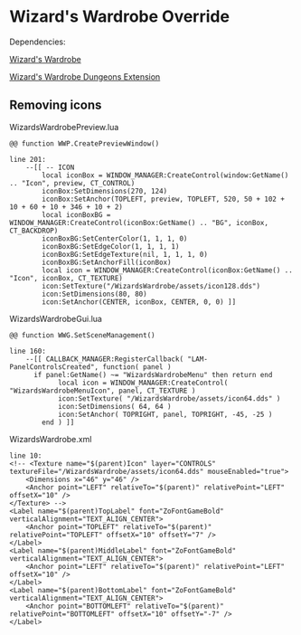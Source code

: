 # Wizard's Wardrobe Override

Dependencies:

[Wizard's Wardrobe](https://www.esoui.com/downloads/info3170-WizardsWardrobe.html)

[Wizard's Wardrobe Dungeons Extension](https://www.esoui.com/downloads/info3845-WizardsWardrobeDungeonsExtension.html)

## Removing icons

WizardsWardrobePreview.lua

    @@ function WWP.CreatePreviewWindow()

    line 201:
        --[[ -- ICON
            local iconBox = WINDOW_MANAGER:CreateControl(window:GetName() .. "Icon", preview, CT_CONTROL)
            iconBox:SetDimensions(270, 124)
            iconBox:SetAnchor(TOPLEFT, preview, TOPLEFT, 520, 50 + 102 + 10 + 60 + 10 + 346 + 10 + 2)
            local iconBoxBG = WINDOW_MANAGER:CreateControl(iconBox:GetName() .. "BG", iconBox, CT_BACKDROP)
            iconBoxBG:SetCenterColor(1, 1, 1, 0)
            iconBoxBG:SetEdgeColor(1, 1, 1, 1)
            iconBoxBG:SetEdgeTexture(nil, 1, 1, 1, 0)
            iconBoxBG:SetAnchorFill(iconBox)
            local icon = WINDOW_MANAGER:CreateControl(iconBox:GetName() .. "Icon", iconBox, CT_TEXTURE)
            icon:SetTexture("/WizardsWardrobe/assets/icon128.dds")
            icon:SetDimensions(80, 80)
            icon:SetAnchor(CENTER, iconBox, CENTER, 0, 0) ]]

WizardsWardrobeGui.lua

    @@ function WWG.SetSceneManagement()

    line 160:
        --[[ CALLBACK_MANAGER:RegisterCallback( "LAM-PanelControlsCreated", function( panel )
          if panel:GetName() ~= "WizardsWardrobeMenu" then return end
                local icon = WINDOW_MANAGER:CreateControl( "WizardsWardrobeMenuIcon", panel, CT_TEXTURE )
                icon:SetTexture( "/WizardsWardrobe/assets/icon64.dds" )
                icon:SetDimensions( 64, 64 )
                icon:SetAnchor( TOPRIGHT, panel, TOPRIGHT, -45, -25 )
            end ) ]]

WizardsWardrobe.xml

    line 10:
    <!-- <Texture name="$(parent)Icon" layer="CONTROLS" textureFile="/WizardsWardrobe/assets/icon64.dds" mouseEnabled="true">
    	<Dimensions x="46" y="46" />
    	<Anchor point="LEFT" relativeTo="$(parent)" relativePoint="LEFT" offsetX="10" />
    </Texture> -->
    <Label name="$(parent)TopLabel" font="ZoFontGameBold" verticalAlignment="TEXT_ALIGN_CENTER">
        <Anchor point="TOPLEFT" relativeTo="$(parent)" relativePoint="TOPLEFT" offsetX="10" offsetY="7" />
    </Label>
    <Label name="$(parent)MiddleLabel" font="ZoFontGameBold" verticalAlignment="TEXT_ALIGN_CENTER">
        <Anchor point="LEFT" relativeTo="$(parent)" relativePoint="LEFT" offsetX="10" />
    </Label>
    <Label name="$(parent)BottomLabel" font="ZoFontGameBold" verticalAlignment="TEXT_ALIGN_CENTER">
        <Anchor point="BOTTOMLEFT" relativeTo="$(parent)" relativePoint="BOTTOMLEFT" offsetX="10" offsetY="-7" />
    </Label>
